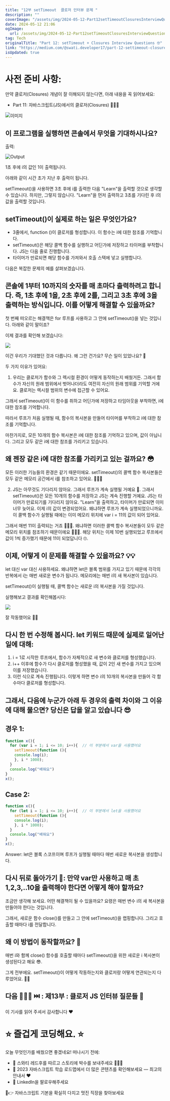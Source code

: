 ```yaml
---
title: "12부 setTimeout  클로저 인터뷰 문제 "
description: ""
coverImage: "/assets/img/2024-05-12-Part12setTimeoutClosuresInterviewQuestions_0.png"
date: 2024-05-12 21:06
ogImage: 
  url: /assets/img/2024-05-12-Part12setTimeoutClosuresInterviewQuestions_0.png
tag: Tech
originalTitle: "Part 12: setTimeout + Closures Interview Questions 🤓"
link: "https://medium.com/@swati.developer17/part-12-settimeout-closures-interview-questions-cfa0d402831f"
isUpdated: true
---
```





# 사전 준비 사항:

만약 클로저(Closures) 개념이 잘 이해되지 않는다면, 아래 내용을 꼭 읽어보세요:

- Part 11: 자바스크립트(JS)에서의 클로저(Closures) 🤷🏻‍♀️

![이미지](/assets/img/2024-05-12-Part12setTimeoutClosuresInterviewQuestions_0.png)



## 이 프로그램을 실행하면 콘솔에서 무엇을 기대하시나요?

출력:

![Output](/assets/img/2024-05-12-Part12setTimeoutClosuresInterviewQuestions_1.png)

1초 후에 i의 값인 1이 출력됩니다.



아래와 같이 시간 초가 지난 후 출력이 됩니다.

setTimeout()을 사용하면 3초 후에 i를 출력한 다음 "Learn"을 출력할 것으로 생각할 수 있습니다. 하지만, 그렇지 않습니다. "Learn"을 먼저 출력하고 3초를 기다린 후 i의 값을 출력할 것입니다.

## setTimeout()이 실제로 하는 일은 무엇인가요?

- 3줄에서, function ()이 클로저를 형성합니다. 이 함수는 i에 대한 참조를 기억합니다.
- setTimeout()은 해당 콜백 함수를 실행하고 어딘가에 저장하고 타이머를 부착합니다. JS는 다음 줄로 진행합니다.
- 타이머가 만료되면 해당 함수를 가져와서 호출 스택에 넣고 실행합니다.



다음은 복잡한 문제의 예를 살펴보겠습니다.

## 콘솔에 1부터 10까지의 숫자를 매 초마다 출력하려고 합니다. 즉, 1초 후에 1을, 2초 후에 2를, 그리고 3초 후에 3을 출력하는 방식입니다. 이를 어떻게 해결할 수 있을까요?

첫 번째 떠오르는 해결책은 for 루프를 사용하고 그 안에 setTimeout()을 넣는 것입니다. 아래와 같이 말이죠?

이제 결과를 확인해 보겠습니다:



<img src="/assets/img/2024-05-12-Part12setTimeoutClosuresInterviewQuestions_2.png" />

이건 우리가 기대했던 것과 다릅니다. 왜 그런 건가요? 무슨 일이 있었나요? 🧐

두 가지 이유가 있어요:

1. 우리는 클로저가 함수와 그 렉시컬 환경이 어떻게 동작하는지 배웠거든. 그래서 함수가 자신의 원래 범위에서 벗어나더라도 여전히 자신의 원래 범위를 기억할 거에요. 클로저는 렉시컬 범위의 변수에 접근할 수 있어요.



그래서 setTimeout()이 이 함수를 취하고 어딘가에 저장하고 타임아웃을 부착하면, i에 대한 참조를 기억합니다.

따라서 루프가 처음 실행될 때, 함수의 복사본을 만들어 타이머를 부착하고 i에 대한 참조를 기억합니다.

마찬가지로, 모든 10개의 함수 복사본은 i에 대한 참조를 기억하고 있으며, 값이 아닙니다. 그리고 모두 같은 i에 대한 참조를 가리키고 있습니다.

## 왜 젠장 같은 i에 대한 참조를 가리키고 있는 걸까요? 😳



모든 이러한 기능들의 환경은 같기 때문이에요. setTimeout()의 콜백 함수 복사본들은 모두 같은 메모리 공간에서 i를 참조하고 있어요. 🤷🏻‍♀️

2. JS는 아무것도 기다리지 않아요. 그래서 루프가 계속 실행될 거예요 🔄. 그래서 setTimeout()은 모든 10개의 함수를 저장하고 JS는 계속 진행할 거예요. JS는 타이머가 만료되기를 기다리지 않아요. "Learn"을 출력하고, 타이머가 만료되면 이미 너무 늦어요. 이제 i의 값이 변경되었어요. 왜냐하면 루프가 계속 실행되었으니까요. 이 콜백 함수가 실행될 때에는 이미 메모리 위치에 var i = 11의 값이 되어 있어요.

그래서 매번 11이 출력되는 거죠 🤷🏻‍♀️. 왜냐하면 이러한 콜백 함수 복사본들이 모두 같은 메모리 위치를 참조하기 때문이에요 🤦🏻‍♀️. 해당 위치는 이제 10번 실행되었고 루프에서 값이 1씩 증가했기 때문에 11이 되었답니다 🙄.

## 이제, 어떻게 이 문제를 해결할 수 있을까요? 💡💡



let 대신 var 대신 사용하세요. 왜냐하면 let은 블록 범위를 가지고 있기 때문에 각각의 반복에서 i는 매번 새로운 변수가 됩니다. 메모리에는 매번 i의 새 복사본이 있습니다. 

setTimeout()이 실행될 때, 콜백 함수는 새로운 i의 복사본을 가질 것입니다. 

실행해보고 결과를 확인해봅시다:

<img src="/assets/img/2024-05-12-Part12setTimeoutClosuresInterviewQuestions_3.png" />

잘 작동했어요 🎉🎉



## 다시 한 번 수정해 봅시다. let 키워드 때문에 실제로 일어난 일에 대해:

1. i = 1로 시작한 루프에서, 함수가 자체적으로 새 변수와 클로저를 형성했습니다.
2. i++ 이후에 함수가 다시 클로저를 형성했을 때, 값이 2인 새 변수를 가지고 있으며 이를 저장했습니다.
3. 이런 식으로 계속 진행됩니다. 이렇게 하면 변수 i의 10개의 복사본을 만들어 각 함수마다 클로저를 형성합니다.

## 그래서, 다음에 누군가 아래 두 경우의 출력 차이와 그 이유에 대해 물으면? 당신은 답을 알고 있습니다 😎

## 경우 1:



```js
function x(){
  for (var i = 1; i <= 10; i++){  // 이 부분에서 var을 사용했어요 
    setTimeout(function (){
    console.log(i);
    }, i * 1000);
  }
  console.log("배워요")
}
x();
```

## Case 2:

```js
function x(){
  for (let i = 1; i <= 10; i++){  // 이 부분에서 let을 사용했어요 
    setTimeout(function (){
    console.log(i);
    }, i * 1000);
  }
  console.log("배워요")
}
x();
```

Answer: let은 블록 스코프이며 루프가 실행될 때마다 매번 새로운 복사본을 생성합니다.



## 다시 뒤로 돌아가기 🤭: 만약 var만 사용하고 매 초 1,2,3,..10을 출력해야 한다면 어떻게 해야 할까요? 

조금만 생각해 보세요. 어떤 해결책이 될 수 있을까요?
요령은 매번 변수 i의 새 복사본을 만들어야 한다는 것입니다.

그래서, 새로운 함수 close()를 만들고 그 안에 setTimeout()을 랩핑합니다. 그리고 호출할 때마다 i를 전달합니다.

## 왜 이 방법이 동작할까요? 😬



매번 i와 함께 close() 함수를 호출할 때마다 setTimeout()을 위한 새로운 i 복사본이 생성된다고 해요 😎.

그게 전부에요. setTimeout()이 어떻게 작동하는지와 클로저랑 어떻게 연관되는지 다루었어요. 👏🏼

## 다음 👩🏻‍🏫 ⏭️ : 제13부 : 클로저 JS 인터뷰 질문들 🤯

이 기사를 읽어 주셔서 감사합니다 ❤️



# ⭐️ 즐겁게 코딩해요. ⭐️

오늘 무엇인가를 배웠으면 좋겠네요! 떠나시기 전에:

- 👏 스와티 레드후를 따르고 스토리에 박수를 보내주세요 👩🏻‍💻
- 📰 2023 자바스크립트 학습 로드맵에서 더 많은 콘텐츠를 확인해보세요 — 최고의 안내서 ❤️
- 🔔 LinkedIn을 팔로우해주세요

🚀👉 자바스크립트 기본을 확실히 다지고 멋진 직장을 찾아보세요